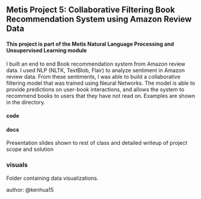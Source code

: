## Metis Project 5: Collaborative Filtering Book Recommendation System using Amazon Review Data

#### This project is part of the Metis Natural Language Processing and Unsupervised Learning module

I built an end to end Book recommendation system from Amazon review data. I used NLP (NLTK, TextBlob, Flair) to analyze sentiment in Amazon review data. From these sentiments, I was able to build a collaborative filtering model that was trained using Neural Networks. The model is able to provide predictions on user-book interactions, and allows the system to recommend books to users that they have not read on. Examples are shown in the directory.

#### code


#### docs

Presentation slides shown to rest of class and detailed writeup of project scope and solution

### visuals

Folder containing data visualizations.

author: @kenhua15
